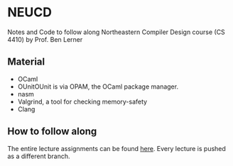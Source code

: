 # NEUCD
Notes and Code to follow along Northeastern Compiler Design course (CS 4410) by Prof. Ben Lerner

## Material
- OCaml
- OUnitOUnit is via OPAM, the OCaml package manager.
- nasm
- Valgrind, a tool for checking memory-safety
- Clang

## How to follow along
The entire lecture assignments can be found [here](https://course.ccs.neu.edu/cs4410/). Every lecture is pushed as a different branch.
